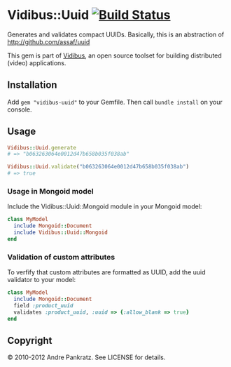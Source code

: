 # Vidibus::Uuid [![Build Status](https://travis-ci.org/vidibus/vidibus-uuid.png)](https://travis-ci.org/vidibus/vidibus-uuid)

Generates and validates compact UUIDs. Basically, this is an abstraction of http://github.com/assaf/uuid

This gem is part of [Vidibus](http://vidibus.org), an open source toolset for building distributed (video) applications.


## Installation

Add `gem "vidibus-uuid"` to your Gemfile. Then call `bundle install` on your console.


## Usage

```ruby
Vidibus::Uuid.generate
# => "b063263064e0012d47b658b035f038ab"

Vidibus::Uuid.validate("b063263064e0012d47b658b035f038ab")
# => true
```

### Usage in Mongoid model

Include the Vidibus::Uuid::Mongoid module in your Mongoid model:

```ruby
class MyModel
  include Mongoid::Document
  include Vidibus::Uuid::Mongoid
end
```


### Validation of custom attributes

To verfify that custom attributes are formatted as UUID, add the uuid validator to your model:

```ruby
class MyModel
  include Mongoid::Document
  field :product_uuid
  validates :product_uuid, :uuid => {:allow_blank => true}
end
```


## Copyright

&copy; 2010-2012 Andre Pankratz. See LICENSE for details.
